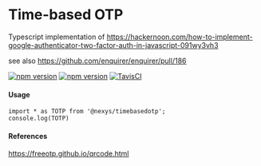 # Time-based OTP

Typescript implementation of https://hackernoon.com/how-to-implement-google-authenticator-two-factor-auth-in-javascript-091wy3vh3

see also https://github.com/enquirer/enquirer/pull/186

[![npm version](https://badge.fury.io/js/%40nexys%2Ftimebasedotp.svg)](https://www.npmjs.com/package/@nexys/timebasedotp)
[![npm version](https://img.shields.io/npm/v/@nexys/timebasedotp.svg)](https://www.npmjs.com/package/@nexys/timebasedotp)
[![TavisCI](https://travis-ci.com/Nexysweb/time-based-otp.svg?branch=master)](https://travis-ci.com/Nexysweb/time-based-otp)

#### Usage

```
import * as TOTP from '@nexys/timebasedotp';
console.log(TOTP)
```

#### References

https://freeotp.github.io/qrcode.html
